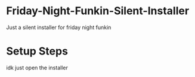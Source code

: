 # Friday-Night-Funkin-Silent-Installer
Just a silent installer for friday night funkin

# Setup Steps
idk just open the installer
